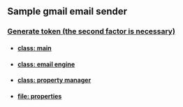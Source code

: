 ## Sample gmail email sender

### [Generate token (the second factor is necessary)](https://myaccount.google.com/u/0/apppasswords)

- #### [class: main](https://raw.githubusercontent.com/maxisandoval37/sample_gmail_email_sender/main/src/main/java/com/example/demo/DemoApplication.java)
- #### [class: email engine](https://raw.githubusercontent.com/maxisandoval37/sample_gmail_email_sender/main/src/main/java/com/example/utils/EmailEngine.java)
- #### [class: property manager](https://raw.githubusercontent.com/maxisandoval37/sample_gmail_email_sender/main/src/main/java/com/example/utils/PropertiesManager.java)
- #### [file: properties](https://raw.githubusercontent.com/maxisandoval37/sample_gmail_email_sender/main/src/main/resources/email.properties)
